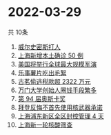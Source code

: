 # 2022-03-29
  共 10条

  <!-- BEGIN -->
  <!-- 最后更新时间:Tue Mar 29 2022 00:56:45 GMT+0000 (Coordinated Universal Time) -->
  1. [威尔史密斯打人](https://www.zhihu.com/search?q=威尔史密斯)
1. [上海新增本土确诊 50 例](https://www.zhihu.com/search?q=上海新增)
1. [美国将举行全球最大规模军演](https://www.zhihu.com/search?q=美国军演)
1. [乐事薯片吃出毛絮](https://www.zhihu.com/search?q=乐事薯片)
1. [古茗偷逃税款超 2322 万元](https://www.zhihu.com/search?q=古茗)
1. [万门大学创始人圈钱手段繁多](https://www.zhihu.com/search?q=万门大学)
1. [第 94 届奥斯卡奖](https://www.zhihu.com/search?q=奥斯卡奖)
1. [ 拜登反悔不首先使用核武器承诺](https://www.zhihu.com/search?q=拜登反悔)
1. [上海浦东新区全区封控管理 4 天](https://www.zhihu.com/search?q=上海浦东)
1. [上海新一轮核酸筛查](https://www.zhihu.com/search?q=上海核酸)
  <!-- END -->
  